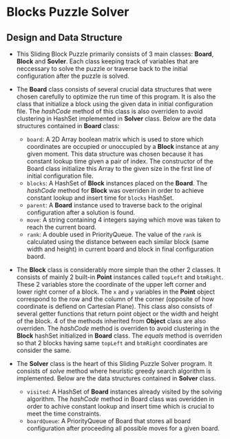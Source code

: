 # Blocks Puzzle Solver
## Design and Data Structure ##
* This Sliding Block Puzzle primarily consists of 3 main classes: **Board**, **Block** and **Sovler**. Each class keeping track of variables that are neccessary to solve the puzzle or traverse back to the initial configuration after the puzzle is solved.

* The **Board** class consists of several crucial data structures that were chosen carefully to optimize the run time of this program. It is also the class that initialize a block using the given data in initial configuration file. The *hashCode* method of this class is also overriden to avoid clustering in HashSet implemented in **Solver** class. Below are the data structures contained in **Board** class:
  * `board`: A 2D Array boolean matrix which is used to store which coordinates are occupied or unoccupied by a **Block** instance at any given moment. This data structure was chosen because it has constant lookup time given a pair of index. The constructor of the Board class initialize this Array to the given size in the first line of initial configuration file. 
  * `blocks`: A HashSet of **Block** instances placed on the **Board**. The *hashCode* method for **Block** was overriden in order to achieve constant lookup and insert time for `blocks` HashSet.
  * `parent`: A **Board** instance used to traverse back to the original configuration after a solution is found.
  * `move`: A string containing 4 integers saying which move was taken to reach the current board.
  * `rank`: A double used in PriorityQueue. The value of the `rank` is calculated using the distance between each similar block (same width and height) in current board and block in final configuration baord.

* The **Block** class is considerably more simple than the other 2 classes. It consists of mainly 2 built-in **Point** instances called `topLeft` and `btmRight`. These 2 variables store the coordinate of the upper left corner and lower right corner of a block. The `x` and `y` variables in the **Point** object correspond to the row and the column of the corner (opposite of how coordinate is defiend on Cartesian Plane). This class also consists of several getter functions that return point object or the width and height of the block. 4 of the methods inherited from **Object** class are also overriden. The *hashCode* method is overriden to avoid clustering in the **Block** hashSet initialized in **Board** class. The *equals* method is overriden so that 2 blocks having same `topLeft` and `btmRight` coordinates are consider the same.

* The **Solver** class is the heart of this Sliding Puzzle Solver program. It consists of *solve* method where heuristic greedy search algorithm is implemented. Below are the data structures contained in **Solver** class.
  * `visited`: A HashSet of **Board** instances already visited by the solving algorithm. The *hashCode* method in Board class was overidden in order to achive constant lookup and insert time which is crucial to meet the time constraints. 
  * `boardQueue`: A PriorityQueue of Board that stores all board configuration after proceeding all possible moves for a given board. 